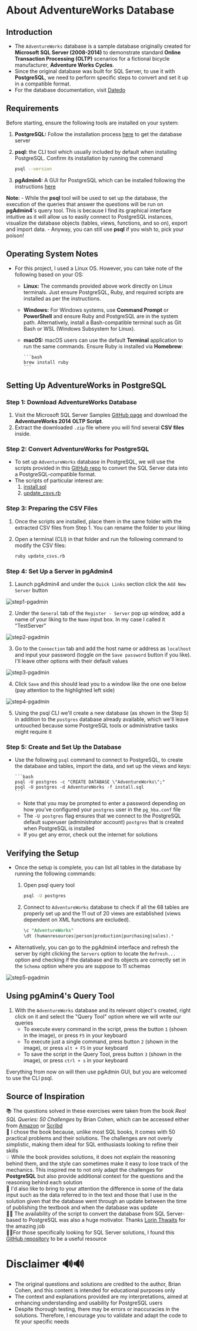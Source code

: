 
# About AdventureWorks Database  

## Introduction 

- The `AdventureWorks` database is a sample database originally created for **Microsoft SQL Server (2008-2014)** to demonstrate standard **Online Transaction Processing (OLTP)** scenarios for a fictional bicycle manufacturer, **Adventure Works Cycles**.  
- Since the original database was built for SQL Server, to use it with **PostgreSQL**, we need to perform specific steps to convert and set it up in a compatible format.
- For the database documentation, visit [Datedo](https://dataedo.com/samples/html/AdventureWorks/doc/AdventureWorks_2/home.html)

## Requirements  

Before starting, ensure the following tools are installed on your system:  

1. **PostgreSQL:** Follow the installation process [here](https://www.postgresql.org/download/) to get the database server
2. **psql:** the CLI tool which usually included by default when installing PostgreSQL. Confirm its installation by running the command 

    ```bash
    psql --version
    ```
3. **pgAdmin4:** A GUI for PostgreSQL which can be installed following the instructions [here](https://www.pgadmin.org/download/)  

**Note:** 
    - While the **psql** tool will be used to set up the database, the execution of the queries that answer the questions will be run on **pgAdmin4**'s query tool. This is because I find its graphical interface intuitive as it will allow us to easily connect to PostgreSQL instances, visualize the database objects (tables, views, functions, and so on), export and import data. 
    - Anyway, you can still use **psql** if you wish to, pick your poison!
 

## Operating System Notes  

- For this project, I used a Linux OS. However, you can take note of the following based on your OS:
   - **Linux:** The commands provided above work directly on Linux terminals. Just ensure PostgreSQL, Ruby, and required scripts are installed as per the instructions.  
   - **Windows:** For Windows systems, use **Command Prompt** or **PowerShell** and ensure Ruby and PostgreSQL are in the system path. Alternatively, install a Bash-compatible terminal such as Git Bash or WSL (Windows Subsystem for Linux).  
   - **macOS:** macOS users can use the default **Terminal** application to run the same commands. Ensure Ruby is installed via **Homebrew**:  

         ```bash
         brew install ruby
         ```

## Setting Up AdventureWorks in PostgreSQL  

### Step 1: Download AdventureWorks Database  

1. Visit the Microsoft SQL Server Samples [GitHub page](https://github.com/Microsoft/sql-server-samples/releases/download/adventureworks/AdventureWorks-oltp-install-script.zip) and download the **AdventureWorks 2014 OLTP Script**.  
2. Extract the downloaded `.zip` file where you will find several **CSV files** inside.


### Step 2: Convert AdventureWorks for PostgreSQL  

- To set up `AdventureWorks` database in PostgreSQL, we will use the scripts provided in this [GitHub repo](https://github.com/lorint/AdventureWorks-for-Postgres) to convert the SQL Server data into a PostgreSQL-compatible format.
- The scripts of particular interest are: 
   1. [install.sql](https://raw.githubusercontent.com/lorint/AdventureWorks-for-Postgres/master/install.sql)  
   2. [update_csvs.rb](https://raw.githubusercontent.com/lorint/AdventureWorks-for-Postgres/master/update_csvs.rb)  


### Step 3: Preparing the CSV Files  

1. Once the scripts are installed, place them in the same folder with the extracted CSV files from Step 1. You can rename the folder to your liking
2. Open a terminal (CLI) in that folder and run the following command to modify the CSV files:  

   ```bash
   ruby update_csvs.rb
   ```

### Step 4: Set Up a Server in pgAdmin4

1. Launch pgAdmin4 and under the `Quick Links` section click the `Add New Server` button  

![step1-pgadmin](https://github.com/user-attachments/assets/c06a6e47-2b30-4c53-8492-36e6c15b06f1)
  
2. Under the `General` tab of the `Register - Server` pop up window, add a name of your liking to the `Name` input box. In my case I called it "TestServer"  

![step2-pgadmin](https://github.com/user-attachments/assets/160244ff-0371-41ec-9477-70d2588e1d0e)

3. Go to the `Connection` tab and add the host name or address as `localhost` and input your password (toggle on the `Save password` button if you like). I'll leave other options with their default values  

![step3-pgadmin](https://github.com/user-attachments/assets/57cf8005-cc28-4766-891c-7ffc4c6ac176)

4. Click `Save` and this should lead you to a window like the one one below (pay attention to the highlighted left side)

![step4-pgadmin](https://github.com/user-attachments/assets/1abe225f-8036-4dda-8300-8caf27225942)

5. Using the psql CLI we'll create a new database (as shown in the Step 5) in addition to the `postgres` database already available, which we'll leave untouched because some PostgreSQL tools or administrative tasks might require it

### Step 5: Create and Set Up the Database  

- Use the following `psql` command to connect to PostgreSQL, to create the database and tables, import the data, and set up the views and keys:  

      ```bash
      psql -U postgres -c "CREATE DATABASE \"AdventureWorks\";"
      psql -U postgres -d AdventureWorks -f install.sql
      ```

     - Note that you may be prompted to enter a password depending on how you've configured your `postgres` user in the `pg_hba.conf` file
    - The `-U postgres` flag ensures that we connect to the PostgreSQL default superuser (administrator account) `postgres` that is created when PostgreSQL is installed
    - If you get any error, check out the internet for solutions

## Verifying the Setup  
 -  Once the setup is complete, you can list all tables in the database by running the following commands:

      1. Open psql query tool

         ```bash
         psql -U postgres
         ``` 
      2. Connect to `AdventureWorks` database to check if all the 68 tables are properly set up and the 11 out of 20 views are established (views dependent on XML functions are excluded). 

         ```sql
         \c "AdventureWorks"
         \dt (humanresources|person|production|purchasing|sales).*
         ```

- Alternatively, you can go to the pgAdmin4 interface and refresh the server by right clicking the `Servers` option to locate the `Refresh...` option and checking if the database and its objects are correctly set in the `Schema` option where you are suppose to 11 schemas

![step5-pgadmin](https://github.com/user-attachments/assets/aa1787ae-541a-4726-8860-5889f9a00940)

## Using pgAmin4's Query Tool

1. With the `AdventureWorks` database and its relevant object's created, right click on it and select the "Query Tool" option where we will write our queries
   - To execute every command in the script, press the button `1` (shown in the image), or press `F5` in your keyboard
   - To execute just a single command, press button `2` (shown in the image), or press `alt + F5` in your keyboard
   - To save the script in the Query Tool, press button `3` (shown in the image), or press `ctrl + s` in your keyboard

Everything from now on will then use pgAdmin GUI, but you are welcomed to use the CLI psql.


## Source of Inspiration

📚 The questions solved in these exercises were taken from the book *Real SQL Queries: 50 Challenges* by Brian Cohen, which can be accessed either from [Amazon](https://www.amazon.com/Real-SQL-Queries-50-Challenges/dp/1517290708) or [Scribd](https://www.scribd.com/document/333677601/Real-SQL-Queries-50-Challenges-Brian-Cohen)  
🎯 I chose the book because, unlike most SQL books, it comes with 50 practical problems and their solutions. The challenges are not overly simplistic, making them ideal for SQL enthusiasts looking to refine their skills  
💡 While the book provides solutions, it does not explain the reasoning behind them, and the style can sometimes make it easy to lose track of the mechanics. This inspired me to not only adapt the challenges for **PostgreSQL** but also provide additional context for the questions and the reasoning behind each solution  
📌 I'd also like to bring to your attention the difference in some of the data input such as the data referred to in the text and those that I use in the solution given that the database went through an update between the time of publishing the textbook and when the database was update  
🧑‍💻 The availability of the script to convert the database from SQL Server-based to PostgreSQL was also a huge motivator. Thanks [Lorin Thwaits](https://github.com/lorint/AdventureWorks-for-Postgres) for the amazing job  
🧑‍💻For those specifically looking for SQL Server solutions, I found this [GitHub repository](https://github.com/shrutichen86/SQL-Queries/blob/master/Real%20SQL%20Queries%2050%20Challenges.txt) to be a useful resource


# Disclaimer 🔊🔊

- The original questions and solutions are credited to the author, Brian Cohen, and this content is intended for educational purposes only
- The context and explanations provided are my interpretations, aimed at enhancing understanding and usability for PostgreSQL users
- Despite thorough testing, there may be errors or inaccuracies in the solutions. Therefore, I encourage you to validate and adapt the code to fit your specific needs



